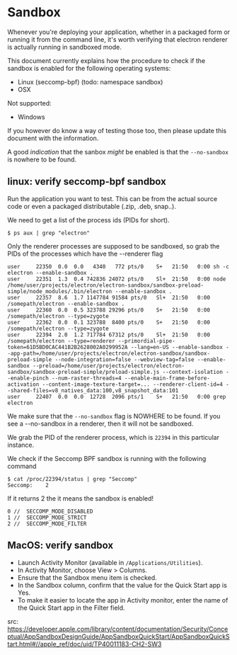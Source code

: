 # Sandbox

Whenever you're deploying your application, whether in a packaged form or running it from the command line, it's worth verifying that electron renderer is actually running in sandboxed mode.

This document currently explains how the procedure to check if the sandbox is enabled for the following operating systems:
- Linux (seccomp-bpf) (todo: namespace sandbox)
- OSX

Not supported:
- Windows

If you however do know a way of testing those too, then please update this document with the information.

A good _indication_ that the sanbox _might_ be enabled is that the `--no-sandbox` is nowhere to be found. 

## linux: verify seccomp-bpf sandbox

Run the application you want to test.
This can be from the actual source code or even a packaged distributable (.zip, .deb, snap..).

We need to get a list of the process ids (PIDs for short).
```
$ ps aux | grep "electron"
```

Only the renderer processes are supposed to be sandboxed, so grab the PIDs of the processes which have the --renderer flag
```
user     22350  0.0  0.0   4340   772 pts/0    S+   21:50   0:00 sh -c electron --enable-sandbox .
user     22351  1.3  0.4 742836 24072 pts/0    Sl+  21:50   0:00 node /home/user/projects/electron/electron-sandbox/sandbox-preload-simple/node_modules/.bin/electron --enable-sandbox .
user     22357  8.6  1.7 1147784 91584 pts/0   Sl+  21:50   0:00 /somepath/electron --enable-sandbox .
user     22360  0.0  0.5 323788 29296 pts/0    S+   21:50   0:00 /somepath/electron --type=zygote
user     22362  0.0  0.1 323788  8400 pts/0    S+   21:50   0:00 /somepath/electron --type=zygote
user     22394  2.0  1.2 717784 67312 pts/0    Sl+  21:50   0:00 /somepath/electron --type=renderer --primordial-pipe-token=61D5BD0CAC441B2B2628002A0299952A --lang=en-US --enable-sandbox --app-path=/home/user/projects/electron/electron-sandbox/sandbox-preload-simple --node-integration=false --webview-tag=false --enable-sandbox --preload=/home/user/projects/electron/electron-sandbox/sandbox-preload-simple/preload-simple.js --context-isolation --enable-pinch --num-raster-threads=4 --enable-main-frame-before-activation --content-image-texture-target=... --renderer-client-id=4 --shared-files=v8_natives_data:100,v8_snapshot_data:101
user     22407  0.0  0.0  12728  2096 pts/1    S+   21:50   0:00 grep electron
```
We make sure that the `--no-sandbox` flag is NOWHERE to be found. If you see a --no-sandbox in a renderer, then it will not be sandboxed.

We grab the PID of the renderer process, which is `22394` in this particular instance.

We check if the Seccomp BPF sandbox is running with the following command

```
$ cat /proc/22394/status | grep "Seccomp"
Seccomp:	2
```

If it returns 2 the it means the sandbox is enabled!
```
0 //  SECCOMP_MODE_DISABLED
1 //  SECCOMP_MODE_STRICT
2 //  SECCOMP_MODE_FILTER
```

## MacOS: verify sandbox
* Launch Activity Monitor (available in `/Applications/Utilities`).
* In Activity Monitor, choose View > Columns.
* Ensure that the Sandbox menu item is checked.
* In the Sandbox column, confirm that the value for the Quick Start app is Yes.
* To make it easier to locate the app in Activity monitor, enter the name of the Quick Start app in the Filter field.

src: https://developer.apple.com/library/content/documentation/Security/Conceptual/AppSandboxDesignGuide/AppSandboxQuickStart/AppSandboxQuickStart.html#//apple_ref/doc/uid/TP40011183-CH2-SW3
